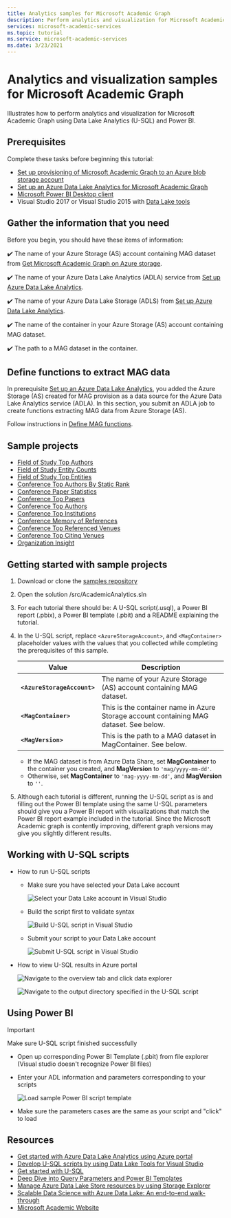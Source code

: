 ```yaml
---
title: Analytics samples for Microsoft Academic Graph
description: Perform analytics and visualization for Microsoft Academic Graph using Data Lake Analytics (U-SQL) and Power BI
services: microsoft-academic-services
ms.topic: tutorial
ms.service: microsoft-academic-services
ms.date: 3/23/2021
---
```

# Analytics and visualization samples for Microsoft Academic Graph

Illustrates how to perform analytics and visualization for Microsoft Academic Graph using Data Lake Analytics (U-SQL) and Power BI.

## Prerequisites

Complete these tasks before beginning this tutorial:

* [Set up provisioning of Microsoft Academic Graph to an Azure blob storage account](get-started-setup-provisioning.md)
* [Set up an Azure Data Lake Analytics for Microsoft Academic Graph](get-started-setup-azure-data-lake-analytics.md)
* [Microsoft Power BI Desktop client](https://powerbi.microsoft.com/en-us/desktop/)
* Visual Studio 2017 or Visual Studio 2015 with [Data Lake tools](https://www.microsoft.com/en-us/download/details.aspx?id=49504)

## Gather the information that you need

   Before you begin, you should have these items of information:

   :heavy_check_mark:  The name of your Azure Storage (AS) account containing MAG dataset from [Get Microsoft Academic Graph on Azure storage](get-started-setup-provisioning.md#note-azure-storage-account-name).

   :heavy_check_mark:  The name of your Azure Data Lake Analytics (ADLA) service from [Set up Azure Data Lake Analytics](get-started-setup-azure-data-lake-analytics.md#create-azure-data-lake-analytics-account).

   :heavy_check_mark:  The name of your Azure Data Lake Storage (ADLS) from [Set up Azure Data Lake Analytics](get-started-setup-azure-data-lake-analytics.md#create-azure-data-lake-analytics-account).

   :heavy_check_mark:  The name of the container in your Azure Storage (AS) account containing MAG dataset.

   :heavy_check_mark:  The path to a MAG dataset in the container.

## Define functions to extract MAG data

In prerequisite [Set up an Azure Data Lake Analytics](get-started-setup-azure-data-lake-analytics.md), you added the Azure Storage (AS) created for MAG provision as a data source for the Azure Data Lake Analytics service (ADLA). In this section, you submit an ADLA job to create functions extracting MAG data from Azure Storage (AS).

Follow instructions in [Define MAG functions](define-mag-function.md).

## Sample projects

* [Field of Study Top Authors](https://github.com/Azure-Samples/academic-knowledge-analytics-visualization/tree/master/src/AcademicAnalytics/01.%20Field%20of%20Study%20Top%20Authors)
* [Field of Study Entity Counts](https://github.com/Azure-Samples/academic-knowledge-analytics-visualization/tree/master/src/AcademicAnalytics/11.%20Field%20of%20Study%20Entity%20Counts)
* [Field of Study Top Entities](https://github.com/Azure-Samples/academic-knowledge-analytics-visualization/tree/master/src/AcademicAnalytics/13.%20Field%20of%20Study%20Top%20Entities)
* [Conference Top Authors By Static Rank](https://github.com/Azure-Samples/academic-knowledge-analytics-visualization/tree/master/src/AcademicAnalytics/02.%20Conference%20Top%20Authors%20By%20Static%20Rank)
* [Conference Paper Statistics](https://github.com/Azure-Samples/academic-knowledge-analytics-visualization/tree/master/src/AcademicAnalytics/03.%20Conference%20Papers%20Basic%20Statistics)
* [Conference Top Papers](https://github.com/Azure-Samples/academic-knowledge-analytics-visualization/tree/master/src/AcademicAnalytics/04.%20Conference%20Top%20Papers)
* [Conference Top Authors](https://github.com/Azure-Samples/academic-knowledge-analytics-visualization/tree/master/src/AcademicAnalytics/05.%20Conference%20Top%20Authors)
* [Conference Top Institutions](https://github.com/Azure-Samples/academic-knowledge-analytics-visualization/tree/master/src/AcademicAnalytics/06.%20Conference%20Top%20Institutions)
* [Conference Memory of References](https://github.com/Azure-Samples/academic-knowledge-analytics-visualization/tree/master/src/AcademicAnalytics/07.%20Conference%20Memory%20of%20References)
* [Conference Top Referenced Venues](https://github.com/Azure-Samples/academic-knowledge-analytics-visualization/tree/master/src/AcademicAnalytics/08.%20Conference%20Top%20Referenced%20Venues)
* [Conference Top Citing Venues](https://github.com/Azure-Samples/academic-knowledge-analytics-visualization/tree/master/src/AcademicAnalytics/09.%20Conference%20Top%20Citing%20Venues)
* [Organization Insight](https://github.com/Azure-Samples/academic-knowledge-analytics-visualization/tree/master/src/AcademicAnalytics/12.%20Organization%20Insight)

## Getting started with sample projects

1. Download or clone the [samples repository](https://github.com/Azure-Samples/academic-knowledge-analytics-visualization/)
1. Open the solution /src/AcademicAnalytics.sln
1. For each tutorial there should be: A U-SQL script(.usql), a Power BI report (.pbix), a Power BI template (.pbit) and a README explaining the tutorial.
1. In the U-SQL script, replace `<AzureStorageAccount>`, and `<MagContainer>` placeholder values with the values that you collected while completing the prerequisites of this sample.

   |Value  |Description  |
   |---------|---------|
   |**`<AzureStorageAccount>`** | The name of your Azure Storage (AS) account containing MAG dataset. |
   | **`<MagContainer>`** | This is the container name in Azure Storage account containing MAG dataset. See below. |
   | **`<MagVersion>`** | This is the path to a MAG dataset in MagContainer.  See below. |
  
   * If the MAG dataset is from Azure Data Share, set **MagContainer** to the container you created, and **MagVersion** to `'mag/yyyy-mm-dd'`.
   * Otherwise, set **MagContainer** to `'mag-yyyy-mm-dd'`, and **MagVersion** to `''`.

1. Although each tutorial is different, running the U-SQL script as is and filling out the Power BI template using the same U-SQL parameters should give you a Power BI report with visualizations that match the Power BI report example included in the tutorial. Since the Microsoft Academic graph is contently improving, different graph versions may give you slightly different results.

## Working with U-SQL scripts

* How to run U-SQL scripts
  * Make sure you have selected your Data Lake account

    ![Select your Data Lake account in Visual Studio](media/samples-select-data-lake-analytics-account.png "Select your Data Lake account in Visual Studio")

  * Build the script first to validate syntax

    ![Build U-SQL script in Visual Studio](media/samples-build-usql-script.png "Build U-SQL script in Visual Studio")

  * Submit your script to your Data Lake account

    ![Submit U-SQL script in Visual Studio](media/samples-submit-usql-script.png "Submit U-SQL script in Visual Studio")

* How to view U-SQL results in Azure portal

    ![Navigate to the overview tab and click data explorer](media/samples-view-usql-script-results-1.png "Navigate to the overview tab and click data explorer")

    ![Navigate to the output directory specified in the U-SQL script](media/samples-view-usql-script-results-2.png "Navigate to the output directory specified in the U-SQL script")

## Using Power BI

> [!IMPORTANT]
> Make sure U-SQL script finished successfully

* Open up corresponding Power BI Template (.pbit) from file explorer (Visual studio doesn't recognize Power BI files)
* Enter your ADL information and parameters corresponding to your scripts

    ![Load sample Power BI script template](media/configure-power-bi-client.png "Load sample Power BI script template")

* Make sure the parameters cases are the same as your script and "click" to load

## Resources

* [Get started with Azure Data Lake Analytics using Azure portal](https://docs.microsoft.com/azure/data-lake-analytics/data-lake-analytics-get-started-portal)
* [Develop U-SQL scripts by using Data Lake Tools for Visual Studio](https://docs.microsoft.com/azure/data-lake-analytics/data-lake-analytics-data-lake-tools-get-started)
* [Get started with U-SQL](https://docs.microsoft.com/azure/data-lake-analytics/data-lake-analytics-u-sql-get-started)
* [Deep Dive into Query Parameters and Power BI Templates](https://powerbi.microsoft.com/blog/deep-dive-into-query-parameters-and-power-bi-templates/)
* [Manage Azure Data Lake Store resources by using Storage Explorer](https://docs.microsoft.com/azure/data-lake-store/data-lake-store-in-storage-explorer)
* [Scalable Data Science with Azure Data Lake: An end-to-end walk-through](https://docs.microsoft.com/azure/machine-learning/team-data-science-process/data-lake-walkthrough)
* [Microsoft Academic Website](https://academic.microsoft.com/)
